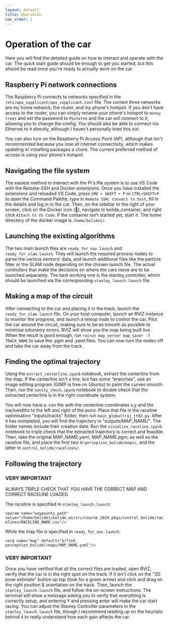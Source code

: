 ```yaml
---
layout: default
title: Operation
nav_order: 1
---
```


# Operation of the car

Here you will find the detailed guide on how to interact and operate with the car. The quick start guide should be enough to get you started, but this should be read once you're ready to actually work on the car.

## Raspberry Pi network connections

The Raspberry Pi connects to networks specified in the ```/etc/wpa_supplicant/wpa_supplicant.conf``` file. The current three networks are my home network, the router, and my phone's hotspot. If you don't have access to the router, you can simply rename your phone's hotspot to ```money trees``` and set the password to ```Poulette``` and the car will connect to it, allowing you to change the config. You should also be able to connect via Ethernet to it directly, although I haven't personally tried this out. 

You can also turn on the Raspberry Pi Access Point (AP), although that isn't recommended because you lose all internet connectivity, which makes updating or installing packages a chore. The current preferred method of access is using your phone's hotspot. 

## Navigating the file system

The easiest method to interact with the Pi's file system is to use VS Code with the Remote-SSH and Docker extensions. Once you have installed the extensions and reloaded VS Code, press ```CMD + SHIFT + P``` or ```CTRL+SHIFT+P``` to open the Command Palette, type in ```Remote SSH: Connect to host```, fill in the details and log in to the car. Then, on the sidebar to the right of your screen, click on the Docker icon (🐳), navigate to bolide_container, and right click ```Attach to VS Code```. If the container isn't started yet, start it. The home directory of the docker image is ```/home/bolide1/```. 

## Launching the existing algorithms

The two main launch files are ```ready_for_nav.launch``` and ```ready_for_slam.launch```. They will launch the required process nodes to parse the various sensors' data, and launch additional files like the particle filter or the SLAM node depending on the chosen launch file. The actual controllers that make the decisions on where the cars move are to be launched separately. The best working one is the stanley_controller, which should be launched via the corresponding ```stanley_launch.launch``` file. 

## Making a map of the circuit

After connecting to the car and placing it in the track, launch the ```ready_for_slam.launch``` file. On your host computer, launch an RVIZ instance to monitor the progress, and launch a teleop node to control the car. Pilot the car around the circuit, making sure to be as smooth as possible to minimise odometry errors. RVIZ will show you the map being built live. When the result is good enough, run ```rosrun map_server map_saver -f TRACK_NAME``` to save the .pgm and .yaml files. You can now turn the nodes off and take the car away from the track.

## Finding the optimal trajectory

Using the ```extract_centerline.ipynb``` notebook, extract the centerline from the map. If the centerline isn't a line, but has some "branches", use an image editing program (GIMP is free on Ubuntu) to paint the curves smooth. Then, run the ```sanity_check.ipynb``` notebook to double check that the extracted centerline is in the right coordinate system. 

You will now have a .csv file with the centerline coordinates x,y and the trackwidths to the left and right of the point. Place that file in the raceline optimisation "inputs/tracks" folder, then run ```main_globaltraj_tt02.py```. After it has completed, you will find the trajectory in "outputs/MAP_NAME/". The folder names include their creation date. Run the ```visualize_raceline.ipynb``` notebook to triple check that the extracted trajectory is correct and feasible. Then, take the original MAP_NAME.yaml, MAP_NAME.pgm, as well as the raceline file, and place the first two in ```perception_bolide/maps/```, and the latter in ```control_bolide/racelines/```. 

## Following the trajectory

### VERY IMPORTANT 

ALWAYS TRIPLE CHECK THAT YOU HAVE THE CORRECT MAP AND CORRECT RACELINE LOADED.

The raceline is specified in ```stanley_launch.launch```: 

```<param name="waypoints_path" value="/home/bolide1/bolide_ws/src/course_2024_pkgs/control_bolide/racelines/RACELINE_NAME.csv"/>```

While the map file is specified in ```ready_for_nav.launch```: 

```<arg name="map" default="$(find perception_bolide)/maps/MAP_NAME.yaml"/>```
### VERY IMPORTANT

Once you have verified that all the correct files are loaded, open RVIZ, verify that the car is in the right spot on the track. If it isn't click on the "2D pose estimate" button up top (look for a green arrow) and click and drag on the right position & orientation on the track. Then, launch the ```stanley_launch.launch``` file, and follow the on-screen instructions. The terminal will show a message asking you to verify that everything is correctly setup, and entering Y and pressing enter will make the car start racing. You can adjust the Stanley Controller parameters in the ```stanley_launch.launch``` file, though I recommend reading up on the heuristic behind it to really understand how each gain affects the car. 
